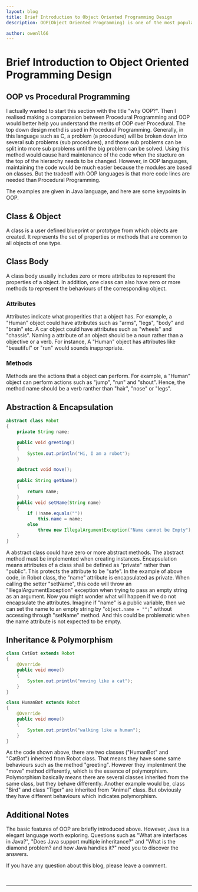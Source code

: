 ```yaml
---
layout: blog
title: Brief Introduction to Object Oriented Programming Design
description: OOP(Object Oriented Programming) is one of the most popular programming methodology. Understanding OOP principles is essential to all programmers. This blog will talk about some basic OOP design principles to help beginers to better comprehend what OOP is.

author: owenll66
---
```


# Brief Introduction to Object Oriented Programming Design

## OOP vs Procedural Programming
I actually wanted to start this section with the title "why OOP?". Then I realised making a comparasion between Procedural Programming and OOP would better help you understand the merits of OOP over Procedural. The top down design methd is used in Procedural Programming. Generally, in this language such as C, a problem (a procedure) will be broken down into several sub problems (sub procedures), and those sub problems can be split into more sub problems until the big problem can be solved. Using this method would cause hard maintenance of the code when the stucture on the top of the hierarchy needs to be changed. However, in OOP languages, maintaining the code would be much easier because the modules are based on classes. But the tradeoff with OOP languages is that more code lines are needed than Procedural Programming.

The examples are given in Java language, and here are some keypoints in OOP.

## Class & Object
A class is a user defined blueprint or prototype from which objects are created. It represents the set of properties or methods that are common to all objects of one type.

## Class Body
A class body usually includes zero or more attributes to represent the properties of a object. In addition, one class can also have zero or more methods to represent the behaviours of the corresponding object.

### Attributes
Attributes indicate what properities that a object has. For example, a "Human" object could have attributes such as "arms", "legs", "body" and "brain" etc. A car object could have attributes such as "wheels" and "chassis". Naming a attribute of an object should be a noun rather than a objective or a verb. For instance, A "Human" object has attributes like "beautiful" or "run" would sounds inappropriate.

### Methods
Methods are the actions that a object can perform. For example, a "Human" object can perform actions such as "jump", "run" and "shout". Hence, the method name should be a verb ranther than "hair", "nose" or "legs".


## Abstraction & Encapsulation
```java
abstract class Robot
{
    private String name;

    public void greeting()
    {
        System.out.println("Hi, I am a robot");
    }

    abstract void move();
    
    public String getName()
    {
        return name;
    }
    public void setName(String name)
    {
        if (!name.equals(""))
            this.name = name;
        else
            throw new IllegalArgumentException("Name cannot be Empty");
    }
}
```

A abstract class could have zero or more abstract methods. The abstract method must be implemented when creating instances. Encapsulation means attributes of a class shall be defined as "private" rather than "public". This protects the attribute to be "safe". In the example of above code, in Robot class, the "name" attribute is encapsulated as private. When calling the setter "setName", this code will throw an  "IllegalArgumentException" exception when trying to pass an empty string as an argument. Now you might wonder what will happen if we do not encapsulate the attributes. Imagine if "name" is a public variable, then we can set the name to an empty string by "``` object.name = ""; ```" without accessing through "setName" method. And this could be problematic when the name attribute is not expected to be empty.

## Inheritance & Polymorphism
```java
class CatBot extends Robot
{
    @Override
    public void move()
    {
        System.out.println("moving like a cat");
    }
}
```

```java
class HumanBot extends Robot
{
    @Override
    public void move()
    {
        System.out.println("walking like a human");
    }
}
```

As the code shown above, there are two classes ("HumanBot" and "CatBot") inherited from Robot class. That means they have some same behaviours such as the method "greeting". However they implentment the "move" method differently, which is the essence of polymorphism. Polymorphism basically means there are several classes inherited from the same class, but they behave differently. Another example would be, class "Bird" and class "Tiger" are inherited from "Animal" class. But obviously they have different behaviours which indicates polymorphism.

## Additional Notes
The basic features of OOP are briefly introduced above. However, Java is a elegant language worth exploring. Questions such as "What are interfaces in Java?", "Does Java support multiple inheritance?" and  "What is the diamond problem? and how Java handles it?" need you to discover the answers. 

If you have any question about this blog, please leave a comment.

<br>

***
